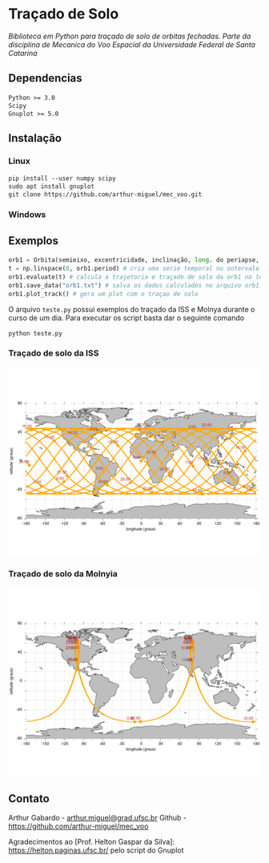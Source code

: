 # Traçado de Solo
*Biblioteca em Python para traçado de solo de orbitas fechadas. Parte da disciplina de Mecanica do Voo Espacial da Universidade Federal de Santa Catarina*

## Dependencias
```
Python >= 3.0
Scipy
Gnuplot >= 5.0
```

## Instalação

### Linux
```
pip install --user numpy scipy
sudo apt install gnuplot
git clone https://github.com/arthur-miguel/mec_voo.git
```

### Windows

## Exemplos
```python
orb1 = Orbita(semieixo, excentricidade, inclinação, long. do periapse, arg. periapse) # veja arquivo gorundtrack.py para mais opções
t = np.linspace(0, orb1.period) # cria uma serie temporal no ontervalo de um periodo da orb1
orb1.evaluate(t) # calcula a trajetoria e traçado de solo da orb1 no tempo t
orb1.save_data("orb1.txt") # salva os dados calculados no arquivo orb1.txt
orb1.plot_track() # gera um plot com o traçao de solo
```
O arquivo `teste.py` possui exemplos do traçado da ISS e Molnya durante o curso de um dia. Para executar os script basta dar o seguinte comando

```
python teste.py
```
### Traçado de solo da ISS
![alt text](./iss.txt.png?raw=true)
### Traçado de solo da Molnyia
![alt text](./molnyia.txt.png?raw=true)

## Contato

Arthur Gabardo - <arthur.miguel@grad.ufsc.br>
Github - <https://github.com/arthur-miguel/mec_voo>

Agradecimentos ao [Prof. Helton Gaspar da Silva]: https://helton.paginas.ufsc.br/ pelo script do Gnuplot
